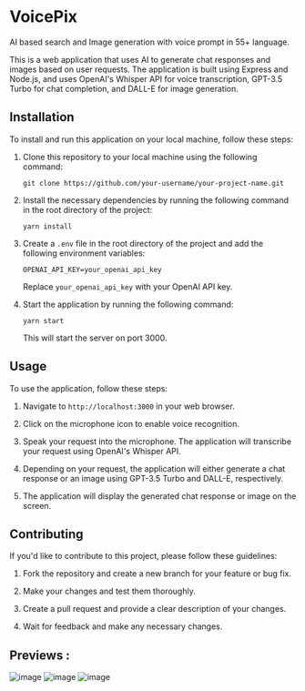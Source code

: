 # VoicePix
AI based search and Image generation with voice prompt in 55+ language.

This is a web application that uses AI to generate chat responses and images based on user requests. The application is built using Express and Node.js, and uses OpenAI's Whisper API for voice transcription, GPT-3.5 Turbo for chat completion, and DALL-E for image generation.

## Installation

To install and run this application on your local machine, follow these steps:

1. Clone this repository to your local machine using the following command:

   ```
   git clone https://github.com/your-username/your-project-name.git
   ```

2. Install the necessary dependencies by running the following command in the root directory of the project:

   ```
   yarn install
   ```

3. Create a `.env` file in the root directory of the project and add the following environment variables:

   ```
   OPENAI_API_KEY=your_openai_api_key
   ```

   Replace `your_openai_api_key` with your OpenAI API key.

4. Start the application by running the following command:

   ```
   yarn start
   ```

   This will start the server on port 3000.

## Usage

To use the application, follow these steps:

1. Navigate to `http://localhost:3000` in your web browser.

2. Click on the microphone icon to enable voice recognition.

3. Speak your request into the microphone. The application will transcribe your request using OpenAI's Whisper API.

4. Depending on your request, the application will either generate a chat response or an image using GPT-3.5 Turbo and DALL-E, respectively.

5. The application will display the generated chat response or image on the screen.

## Contributing

If you'd like to contribute to this project, please follow these guidelines:

1. Fork the repository and create a new branch for your feature or bug fix.

2. Make your changes and test them thoroughly.

3. Create a pull request and provide a clear description of your changes.

4. Wait for feedback and make any necessary changes.

## Previews :

![image](https://github.com/TuhinBar/VoicePix/assets/85868593/5f8be351-1d94-4369-9218-2c5340facef8)
![image](https://github.com/TuhinBar/VoicePix/assets/85868593/cd4b08f5-21d5-4344-8ac8-d3628bc3bfc3)
![image](https://github.com/TuhinBar/VoicePix/assets/85868593/fcfbb4e6-e80c-4a0c-a312-cdc5d16780f7)


